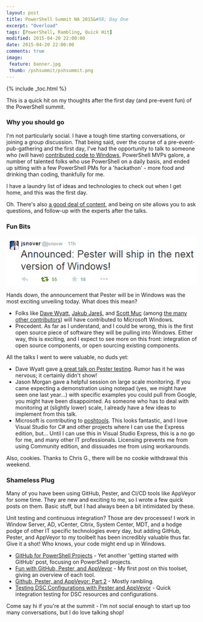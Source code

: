 ```yaml
---
layout: post
title: PowerShell Summit NA 2015&#58; Day One
excerpt: "Overload"
tags: [PowerShell, Rambling, Quick Hit]
modified: 2015-04-20 22:00:00
date: 2015-04-20 22:00:00
comments: true
image:
 feature: banner.jpg
 thumb: /pshsummit/pshsummit.png
---
```

{% include _toc.html %}

This is a quick hit on my thoughts after the first day (and pre-event fun) of the PowerShell summit.

### Why you should go

I'm not particularly social. I have a tough time starting conversations, or joining a group discussion. That being said, over the course of a pre-event-pub-gathering and the first day, I've had the opportunity to talk to someone who (will have) [contributed code to Windows](https://twitter.com/RJasonMorgan/status/590246665820311553), PowerShell MVPs galore, a number of talented folks who use PowerShell on a daily basis, and ended up sitting with a few PowerShell PMs for a 'hackathon' - more food and drinking than coding, thankfully for me.

I have a laundry list of ideas and technologies to check out when I get home, and this was the first day.

Oh. There's also [a good deal of content](https://www.youtube.com/playlist?list=PLfeA8kIs7CochwcgX9zOWxh4IL3GoG05P), and being on site allows you to ask questions, and follow-up with the experts after the talks.

### Fun Bits

![Jeffrey's Tweet](/images/pshsummit/pester.png)

Hands down, the announcement that Pester will be in Windows was the most exciting unveiling today.  What does this mean?

* Folks like [Dave Wyatt](https://twitter.com/MSH_Dave), [Jakub Jareš](https://twitter.com/nohwnd), and [Scott Muc](https://twitter.com/ScottMuc) (among [the many other contributors](https://github.com/pester/Pester/graphs/contributors)) will have contributed to Microsoft Windows.
* Precedent. As far as I understand, and I could be wrong, this is the first open source piece of software they will be pulling into Windows. Either way, this is exciting, and I expect to see more on this front: integration of open source components, or open sourcing existing components.

All the talks I went to were valuable, no duds yet:

* Dave Wyatt gave [a great talk on Pester testing](https://www.youtube.com/watch?v=SftZCXG0KPA).  Rumor has it he was nervous; it certainly didn't show!
* Jason Morgan gave a helpful session on large scale monitoring. If you came expecting a demonstration using notepad (yes, we might have seen one last year...) with specific examples you could pull from Google, you might have been disappointed. As someone who has to deal with monitoring at (slightly lower) scale, I already have a few ideas to implement from this talk.
* Microsoft is contributing to [poshtools](https://github.com/adamdriscoll/poshtools). This looks fantastic, and I love Visual Studio for C# and other projects where I can use the Express edition, but... Until I can use this in Visual Studio Express, this is a no go for me, and many other IT professionals. Licensing prevents me from using Community edition, and dissuades me from using workarounds.

Also, cookies.  Thanks to Chris G., there will be no cookie withdrawal this weekend.

### Shameless Plug

Many of you have been using GitHub, Pester, and CI/CD tools like AppVeyor for some time. They are new and exciting to me, so I wrote a few quick posts on them. Basic stuff, but I had always been a bit intimidated by these.

Unit testing and continuous integration? Those are dev processes! I work in Window Server, AD, vCenter, Citrix, System Center, MDT, and a hodge podge of other IT specific technologies every day, but adding GitHub, Pester, and AppVeyor to my toolbelt has been incredibly valuable thus far.  Give it a shot!  Who knows, your code might end up in Windows.

* [GitHub for PowerShell Projects](http://ramblingcookiemonster.github.io/GitHub-For-PowerShell-Projects/) - Yet another 'getting started with GitHub' post, focusing on PowerShell projects.
* [Fun with GitHub, Pester, and AppVeyor](http://ramblingcookiemonster.github.io/GitHub-Pester-AppVeyor/) - My first post on this toolset, giving an overview of each tool.
* [Github, Pester, and AppVeyor: Part 2](http://ramblingcookiemonster.github.io/Github-Pester-AppVeyor-Part-2/) - Mostly rambling.
* [Testing DSC Configurations with Pester and AppVeyor](http://ramblingcookiemonster.github.io/Testing-DSC-with-Pester-and-AppVeyor/) - Quick integration testing for DSC resources and configurations.

Come say hi if you're at the summit - I'm not social enough to start up too many conversations, but I do love talking shop!